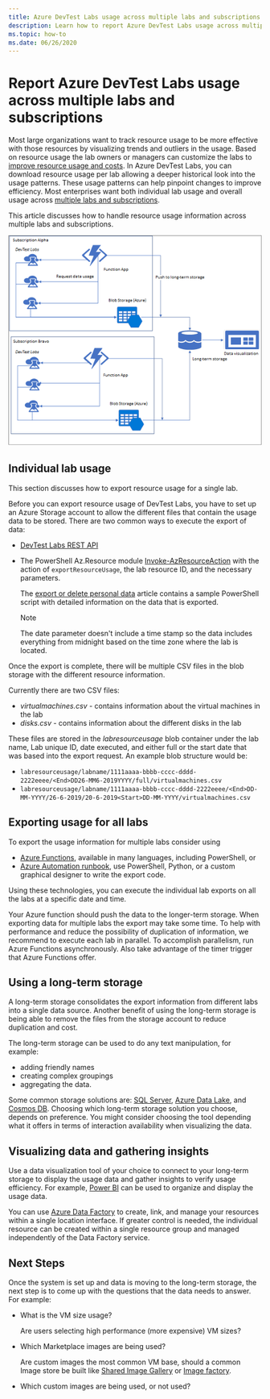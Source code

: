 ```yaml
---
title: Azure DevTest Labs usage across multiple labs and subscriptions
description: Learn how to report Azure DevTest Labs usage across multiple labs and subscriptions.
ms.topic: how-to
ms.date: 06/26/2020
---
```


# Report Azure DevTest Labs usage across multiple labs and subscriptions

Most large organizations want to track resource usage to be more effective with those resources by visualizing trends and outliers in the usage. Based on resource usage the lab owners or managers can customize the labs to [improve resource usage and costs](../cost-management-billing/cost-management-billing-overview.md). In Azure DevTest Labs, you can download resource usage per lab allowing a deeper historical look into the usage patterns. These usage patterns can help pinpoint changes to improve efficiency. Most enterprises want both individual lab usage and overall usage across [multiple labs and subscriptions](/azure/architecture/cloud-adoption/decision-guides/subscriptions/). 

This article discusses how to handle resource usage information across multiple labs and subscriptions.

![Report usage](./media/report-usage-across-multiple-labs-subscriptions/report-usage.png)

## Individual lab usage

This section discusses how to export resource usage for a single lab.

Before you can export resource usage of DevTest Labs, you have to set up an Azure Storage account to allow the different files that contain the usage data to be stored. There are two common ways to execute the export of data:

* [DevTest Labs REST API](/rest/api/dtl/labs/exportresourceusage) 
* The PowerShell Az.Resource module [Invoke-AzResourceAction](/powershell/module/az.resources/invoke-azresourceaction) with the action of `exportResourceUsage`, the lab resource ID, and the necessary parameters. 

    The [export or delete personal data](personal-data-delete-export.md) article contains a sample PowerShell script with detailed information on the data that is exported. 

    > [!NOTE]
    > The date parameter doesn't include a time stamp so the data includes everything from midnight based on the time zone where the lab is located.

Once the export is complete, there will be multiple CSV files in the blob storage with the different resource information.
  
Currently there are two CSV files:

* *virtualmachines.csv* - contains information about the virtual machines in the lab
* *disks.csv* - contains information about the different disks in the lab 

These files are stored in the *labresourceusage* blob container under the lab name, Lab unique ID, date executed, and either full or the start date that was based into the export request. An example blob structure would be:

* `labresourceusage/labname/1111aaaa-bbbb-cccc-dddd-2222eeee/<End>DD26-MM6-2019YYYY/full/virtualmachines.csv`
* `labresourceusage/labname/1111aaaa-bbbb-cccc-dddd-2222eeee/<End>DD-MM-YYYY/26-6-2019/20-6-2019<Start>DD-MM-YYYY/virtualmachines.csv`

## Exporting usage for all labs

To export the usage information for multiple labs consider using 

* [Azure Functions](../azure-functions/index.yml), available in many languages, including PowerShell, or 
* [Azure Automation runbook](../automation/index.yml), use PowerShell, Python, or a custom graphical designer to write the export code.

Using these technologies, you can execute the individual lab exports on all the labs at a specific date and time. 

Your Azure function should push the data to the longer-term storage. When exporting data for multiple labs the export may take some time. To help with performance and reduce the possibility of duplication of information, we recommend to execute each lab in parallel. To accomplish parallelism, run Azure Functions asynchronously. Also take advantage of the timer trigger that Azure Functions offer.

## Using a long-term storage

A long-term storage consolidates the export information from different labs into a single data source. Another benefit of using the long-term storage is being able to remove the files from the storage account to reduce duplication and cost. 

The long-term storage can be used to do any text manipulation, for example: 

* adding friendly names
* creating complex groupings
* aggregating the data.

Some common storage solutions are: [SQL Server](https://azure.microsoft.com/services/sql-database/), [Azure Data Lake](https://azure.microsoft.com/services/storage/data-lake-storage/), and [Cosmos DB](https://azure.microsoft.com/services/cosmos-db/). Choosing which long-term storage solution you choose, depends on preference. You might consider choosing the tool depending what it offers in terms of interaction availability when visualizing the data.

## Visualizing data and gathering insights

Use a data visualization tool of your choice to connect to your long-term storage to display the usage data and gather insights to verify usage efficiency. For example, [Power BI](/power-bi/power-bi-overview) can be used to organize and display the usage data. 

You can use [Azure Data Factory](https://azure.microsoft.com/services/data-factory/) to create, link, and manage your resources within a single location interface. If greater control is needed, the individual resource can be created within a single resource group and managed independently of the Data Factory service.  

## Next Steps

Once the system is set up and data is moving to the long-term storage, the next step is to come up with the questions that the data needs to answer. For example: 

-	What is the VM size usage?

    Are users selecting high performance (more expensive) VM sizes?
-	Which Marketplace images are being used?

    Are custom images the most common VM base, should a common Image store be built like [Shared Image Gallery](../virtual-machines/shared-image-galleries.md) or [Image factory](image-factory-create.md).
-	Which custom images are being used, or not used?